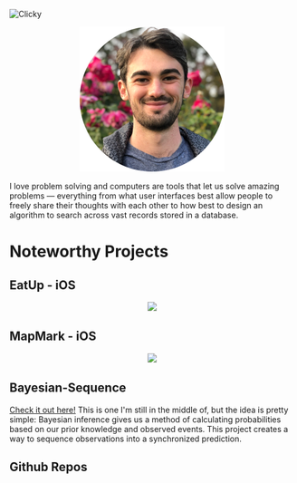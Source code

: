 <script>var clicky_site_ids = clicky_site_ids || []; clicky_site_ids.push(101198209);</script>
<script async src="//static.getclicky.com/js"></script>
<noscript><p><img alt="Clicky" width="1" height="1" src="//in.getclicky.com/101198209ns.gif" /></p></noscript>

<p align="center">
    <img src="nick_rogers_cropped.png" width="256">
</p>

I love problem solving and computers are tools that let us solve amazing problems — everything from what user interfaces best allow people to freely share their thoughts with each other to how best to design an algorithm to search across vast records stored in a database.

# Noteworthy Projects

## EatUp - iOS
<p align="center">
    <img src="eatup.gif" height="400">
</p>

## MapMark - iOS
<p align="center">
<img src="mapmark.gif" height="400">
</p>


## Bayesian-Sequence
[Check it out here!](https://github.com/mnickrogers/Bayesian-Sequence) This is one I'm still in the middle of, but the idea is pretty simple: Bayesian inference gives us a method of calculating probabilities based on our prior knowledge and observed events. This project creates a way to sequence observations into a synchronized prediction.

## Github Repos
